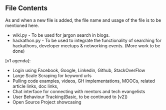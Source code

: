 ## File Contents

As and when a new file is added, the file name and usage of the file is to be mentioned here.

- wiki.py - To be used for jargon search in blogs.
- hackathon.py - To be used to integrate the functionality of searching for hackathons, developer meetups & networking events. (More work to be done)

[v1 agenda]:

- Login using Facebook, Google, Linkedin, Github, StackOverFlow
- Large Scale Scraping for keyword urls
- Pulling code examples, videos, GH implementations, MOOCs, related article links, doc links, 
- Chat interface for connecting with mentors and tech evangelists
- User Behaviour Tracking(Basic, to be continued to [v2])
- Open Source Project showcasing



